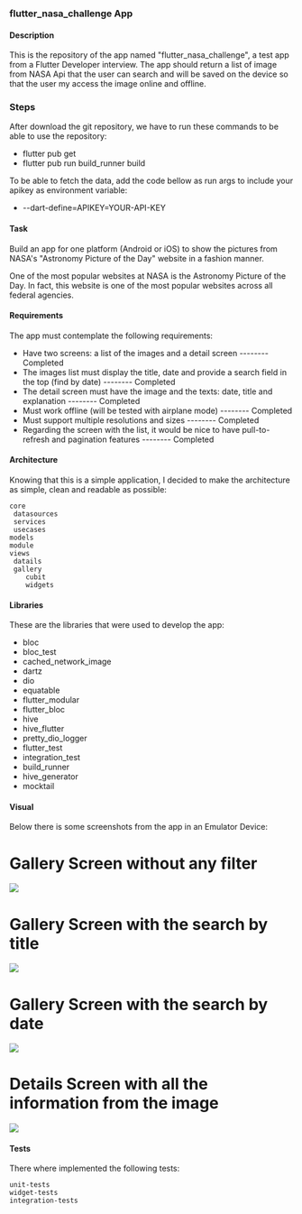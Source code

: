 ### flutter_nasa_challenge App

#### Description

This is the repository of the app named "flutter_nasa_challenge", a test app from a Flutter Developer interview.
The app should return a list of image from NASA Api that the user can search and will be saved on the device so that the user my access the image online and offline.

### Steps

After download the git repository, we have to run these commands to be able to use the repository:
- flutter pub get
- flutter pub run build_runner build

To be able to fetch the data, add the code bellow as run args to include your apikey as environment variable:
- --dart-define=APIKEY=YOUR-API-KEY

#### Task
Build an app for one platform (Android or iOS) to show the pictures from NASA's "Astronomy Picture of the Day" website in a fashion manner.

One of the most popular websites at NASA is the Astronomy Picture of the Day. In fact, this website is one of the most popular websites across all federal agencies.

#### Requirements
The app must contemplate the following requirements:

- Have two screens: a list of the images and a detail screen -------- Completed
- The images list must display the title, date and provide a search field in the top (find by date) -------- Completed
- The detail screen must have the image and the texts: date, title and explanation -------- Completed
- Must work offline (will be tested with airplane mode) -------- Completed
- Must support multiple resolutions and sizes -------- Completed
- Regarding the screen with the list, it would be nice to have pull-to-refresh and pagination features -------- Completed

#### Architecture
Knowing that this is a simple application, I decided to make the architecture as simple, clean and readable as possible:

	core
	 datasources
	 services
	 usecases
	models
    module
	views
	 datails
	 gallery
        cubit
	    widgets

#### Libraries
These are the libraries that were used to develop the app:
- bloc
- bloc_test
- cached_network_image
- dartz
- dio
- equatable
- flutter_modular
- flutter_bloc
- hive
- hive_flutter
- pretty_dio_logger
- flutter_test
- integration_test
- build_runner
- hive_generator
- mocktail

#### Visual

Below there is some screenshots from the app in an Emulator Device:

# Gallery Screen without any filter
![](https://i.ibb.co/m5LYxRj/Screenshot-1673201104.png)

# Gallery Screen with the search by title
![](https://i.ibb.co/r2tLLvX/Screenshot-1673201453.png)

# Gallery Screen with the search by date
![](https://i.ibb.co/SQb99nM/Screenshot-1673201516.png)

# Details Screen with all the information from the image
![](https://i.ibb.co/tsG1rk0/Screenshot-1673201479.png)

#### Tests
There where implemented the following tests:

	unit-tests
	widget-tests
	integration-tests
